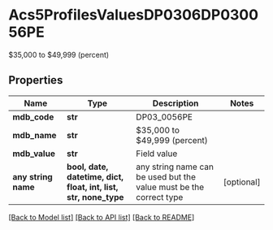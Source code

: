 # Acs5ProfilesValuesDP0306DP030056PE

$35,000 to $49,999 (percent)

## Properties
Name | Type | Description | Notes
------------ | ------------- | ------------- | -------------
**mdb_code** | **str** | DP03_0056PE | 
**mdb_name** | **str** | $35,000 to $49,999 (percent) | 
**mdb_value** | **str** | Field value | 
**any string name** | **bool, date, datetime, dict, float, int, list, str, none_type** | any string name can be used but the value must be the correct type | [optional]

[[Back to Model list]](../README.md#documentation-for-models) [[Back to API list]](../README.md#documentation-for-api-endpoints) [[Back to README]](../README.md)



